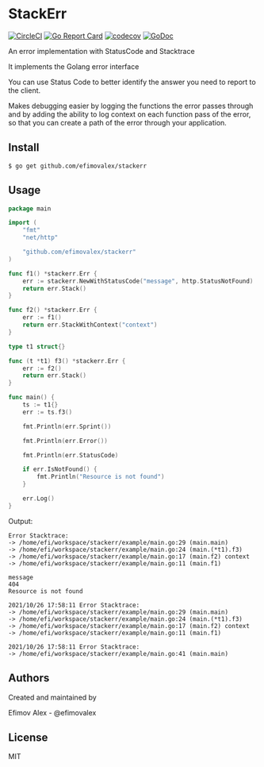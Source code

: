 # StackErr
[![CircleCI](https://circleci.com/gh/efimovalex/stackerr/tree/master.svg?style=svg)](https://circleci.com/gh/efimovalex/stackerr/tree/master)
[![Go Report Card](https://goreportcard.com/badge/github.com/efimovalex/stackerr)](https://goreportcard.com/report/github.com/efimovalex/stackerr) [![codecov](https://codecov.io/gh/efimovalex/stackerr/branch/master/graph/badge.svg)](https://codecov.io/gh/efimovalex/stackerr) [![GoDoc](https://godoc.org/github.com/efimovalex/stackerr?status.svg)](https://godoc.org/github.com/efimovalex/stackerr)

An error implementation with StatusCode and Stacktrace

It implements the Golang error interface

You can use Status Code to better identify the answer you need to report to the client.

Makes debugging easier by logging the functions the error passes through and by adding the ability to log context on each function pass of the error, so that you can create a path of the error through your application.  

## Install

```console
$ go get github.com/efimovalex/stackerr
```

## Usage

```Go
package main

import (
	"fmt"
	"net/http"

	"github.com/efimovalex/stackerr"
)

func f1() *stackerr.Err {
	err := stackerr.NewWithStatusCode("message", http.StatusNotFound)
	return err.Stack()
}

func f2() *stackerr.Err {
	err := f1()
	return err.StackWithContext("context")
}

type t1 struct{}

func (t *t1) f3() *stackerr.Err {
	err := f2()
	return err.Stack()
}

func main() {
	ts := t1{}
	err := ts.f3()

	fmt.Println(err.Sprint())

	fmt.Println(err.Error())

	fmt.Println(err.StatusCode)

	if err.IsNotFound() {
		fmt.Println("Resource is not found")
	}

	err.Log()
}

```
Output:

```console
Error Stacktrace:
-> /home/efi/workspace/stackerr/example/main.go:29 (main.main) 
-> /home/efi/workspace/stackerr/example/main.go:24 (main.(*t1).f3) 
-> /home/efi/workspace/stackerr/example/main.go:17 (main.f2) context
-> /home/efi/workspace/stackerr/example/main.go:11 (main.f1) 

message
404
Resource is not found

2021/10/26 17:58:11 Error Stacktrace:
-> /home/efi/workspace/stackerr/example/main.go:29 (main.main) 
-> /home/efi/workspace/stackerr/example/main.go:24 (main.(*t1).f3) 
-> /home/efi/workspace/stackerr/example/main.go:17 (main.f2) context
-> /home/efi/workspace/stackerr/example/main.go:11 (main.f1) 

2021/10/26 17:58:11 Error Stacktrace:
-> /home/efi/workspace/stackerr/example/main.go:41 (main.main) 
```
## Authors

Created and maintained by

Efimov Alex - @efimovalex

## License

MIT
